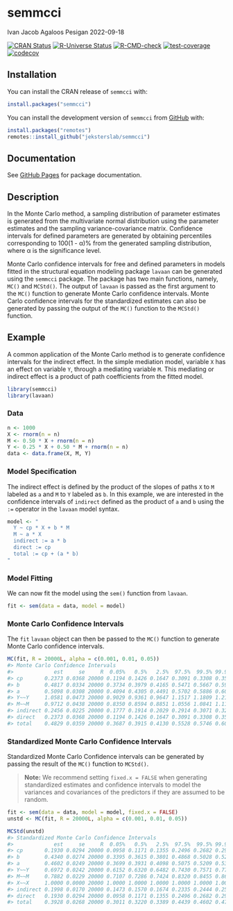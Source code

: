semmcci
================
Ivan Jacob Agaloos Pesigan
2022-09-18

<!-- README.md is generated from README.Rmd. Please edit that file -->
<!-- badges: start -->

[![CRAN
Status](https://www.r-pkg.org/badges/version/semmcci)](https://cran.r-project.org/package=semmcci)
[![R-Universe
Status](https://jeksterslab.r-universe.dev/badges/semmcci)](https://jeksterslab.r-universe.dev)
[![R-CMD-check](https://github.com/jeksterslab/semmcci/workflows/R-CMD-check/badge.svg)](https://github.com/jeksterslab/semmcci/actions)
[![test-coverage](https://github.com/jeksterslab/semmcci/actions/workflows/test-coverage.yaml/badge.svg)](https://github.com/jeksterslab/semmcci/actions/workflows/test-coverage.yaml)
[![codecov](https://codecov.io/gh/jeksterslab/semmcci/branch/main/graph/badge.svg?token=KVLUET3DJ6)](https://codecov.io/gh/jeksterslab/semmcci)
<!-- badges: end -->

## Installation

You can install the CRAN release of `semmcci` with:

``` r
install.packages("semmcci")
```

You can install the development version of `semmcci` from
[GitHub](https://github.com/jeksterslab/semmcci) with:

``` r
install.packages("remotes")
remotes::install_github("jeksterslab/semmcci")
```

## Documentation

See [GitHub Pages](https://jeksterslab.github.io/semmcci/index.html) for
package documentation.

## Description

In the Monte Carlo method, a sampling distribution of parameter
estimates is generated from the multivariate normal distribution using
the parameter estimates and the sampling variance-covariance matrix.
Confidence intervals for defined parameters are generated by obtaining
percentiles corresponding to 100(1 - α)% from the generated sampling
distribution, where α is the significance level.

Monte Carlo confidence intervals for free and defined parameters in
models fitted in the structural equation modeling package `lavaan` can
be generated using the `semmcci` package. The package has two main
functions, namely, `MC()` and `MCStd()`. The output of `lavaan` is
passed as the first argument to the `MC()` function to generate Monte
Carlo confidence intervals. Monte Carlo confidence intervals for the
standardized estimates can also be generated by passing the output of
the `MC()` function to the `MCStd()` function.

## Example

A common application of the Monte Carlo method is to generate confidence
intervals for the indirect effect. In the simple mediation model,
variable `X` has an effect on variable `Y`, through a mediating variable
`M`. This mediating or indirect effect is a product of path coefficients
from the fitted model.

``` r
library(semmcci)
library(lavaan)
```

### Data

``` r
n <- 1000
X <- rnorm(n = n)
M <- 0.50 * X + rnorm(n = n)
Y <- 0.25 * X + 0.50 * M + rnorm(n = n)
data <- data.frame(X, M, Y)
```

### Model Specification

The indirect effect is defined by the product of the slopes of paths `X`
to `M` labeled as `a` and `M` to `Y` labeled as `b`. In this example, we
are interested in the confidence intervals of `indirect` defined as the
product of `a` and `b` using the `:=` operator in the `lavaan` model
syntax.

``` r
model <- "
  Y ~ cp * X + b * M
  M ~ a * X
  indirect := a * b
  direct := cp
  total := cp + (a * b)
"
```

### Model Fitting

We can now fit the model using the `sem()` function from `lavaan`.

``` r
fit <- sem(data = data, model = model)
```

### Monte Carlo Confidence Intervals

The `fit` `lavaan` object can then be passed to the `MC()` function to
generate Monte Carlo confidence intervals.

``` r
MC(fit, R = 20000L, alpha = c(0.001, 0.01, 0.05))
#> Monte Carlo Confidence Intervals
#>             est     se     R  0.05%   0.5%   2.5%  97.5%  99.5% 99.95%
#> cp       0.2373 0.0368 20000 0.1194 0.1426 0.1647 0.3091 0.3308 0.3561
#> b        0.4817 0.0334 20000 0.3734 0.3979 0.4165 0.5471 0.5667 0.5930
#> a        0.5098 0.0308 20000 0.4094 0.4305 0.4491 0.5702 0.5886 0.6057
#> Y~~Y     1.0581 0.0473 20000 0.9029 0.9361 0.9647 1.1517 1.1809 1.2134
#> M~~M     0.9712 0.0438 20000 0.8350 0.8594 0.8851 1.0556 1.0841 1.1115
#> indirect 0.2456 0.0225 20000 0.1777 0.1914 0.2029 0.2914 0.3071 0.3227
#> direct   0.2373 0.0368 20000 0.1194 0.1426 0.1647 0.3091 0.3308 0.3561
#> total    0.4829 0.0359 20000 0.3687 0.3915 0.4130 0.5528 0.5746 0.6026
```

### Standardized Monte Carlo Confidence Intervals

Standardized Monte Carlo Confidence intervals can be generated by
passing the result of the `MC()` function to `MCStd()`.

> **Note:** We recommend setting `fixed.x = FALSE` when generating
> standardized estimates and confidence intervals to model the variances
> and covariances of the predictors if they are assumed to be random.

``` r
fit <- sem(data = data, model = model, fixed.x = FALSE)
unstd <- MC(fit, R = 20000L, alpha = c(0.001, 0.01, 0.05))
```

``` r
MCStd(unstd)
#> Standardized Monte Carlo Confidence Intervals
#>             est     se     R  0.05%   0.5%   2.5%  97.5%  99.5% 99.95%
#> cp       0.1930 0.0294 20000 0.0958 0.1171 0.1355 0.2496 0.2682 0.2904
#> b        0.4340 0.0274 20000 0.3395 0.3615 0.3801 0.4868 0.5028 0.5217
#> a        0.4602 0.0249 20000 0.3699 0.3931 0.4098 0.5075 0.5209 0.5379
#> Y~~Y     0.6972 0.0242 20000 0.6152 0.6320 0.6482 0.7430 0.7571 0.7733
#> M~~M     0.7882 0.0229 20000 0.7107 0.7286 0.7424 0.8320 0.8455 0.8632
#> X~~X     1.0000 0.0000 20000 1.0000 1.0000 1.0000 1.0000 1.0000 1.0000
#> indirect 0.1998 0.0170 20000 0.1473 0.1570 0.1674 0.2335 0.2444 0.2578
#> direct   0.1930 0.0294 20000 0.0958 0.1171 0.1355 0.2496 0.2682 0.2904
#> total    0.3928 0.0268 20000 0.3011 0.3220 0.3389 0.4439 0.4602 0.4785
```
